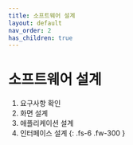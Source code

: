 ```yaml
---
title: 소프트웨어 설계
layout: default
nav_order: 2
has_children: true
---
```


# 소프트웨어 설계

1. 요구사항 확인
2. 화면 설계
3. 애플리케이션 설계
4. 인터페이스 설계
{: .fs-6 .fw-300 }